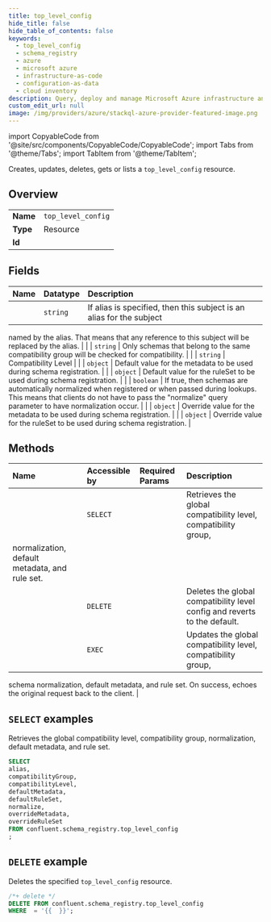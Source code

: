 ```yaml
---
title: top_level_config
hide_title: false
hide_table_of_contents: false
keywords:
  - top_level_config
  - schema_registry
  - azure
  - microsoft azure
  - infrastructure-as-code
  - configuration-as-data
  - cloud inventory
description: Query, deploy and manage Microsoft Azure infrastructure and resources using SQL
custom_edit_url: null
image: /img/providers/azure/stackql-azure-provider-featured-image.png
---
```


import CopyableCode from '@site/src/components/CopyableCode/CopyableCode';
import Tabs from '@theme/Tabs';
import TabItem from '@theme/TabItem';

Creates, updates, deletes, gets or lists a <code>top_level_config</code> resource.

## Overview
<table><tbody>
<tr><td><b>Name</b></td><td><code>top_level_config</code></td></tr>
<tr><td><b>Type</b></td><td>Resource</td></tr>
<tr><td><b>Id</b></td><td><CopyableCode code="confluent.schema_registry.top_level_config" /></td></tr>
</tbody></table>

## Fields
| Name | Datatype | Description |
|:-----|:---------|:------------|
| <CopyableCode code="alias" /> | `string` | If alias is specified, then this subject is an alias for the subject
named by the alias. That means that any reference to this subject
will be replaced by the alias. |
| <CopyableCode code="compatibilityGroup" /> | `string` | Only schemas that belong to the same compatibility group will be
checked for compatibility. |
| <CopyableCode code="compatibilityLevel" /> | `string` | Compatibility Level |
| <CopyableCode code="defaultMetadata" /> | `object` | Default value for the metadata to be used during schema registration. |
| <CopyableCode code="defaultRuleSet" /> | `object` | Default value for the ruleSet to be used during schema registration. |
| <CopyableCode code="normalize" /> | `boolean` | If true, then schemas are automatically normalized when registered or
when passed during lookups. This means that clients do not have to
pass the "normalize" query parameter to have normalization occur. |
| <CopyableCode code="overrideMetadata" /> | `object` | Override value for the metadata to be used during schema registration. |
| <CopyableCode code="overrideRuleSet" /> | `object` | Override value for the ruleSet to be used during schema registration. |

## Methods
| Name | Accessible by | Required Params | Description |
|:-----|:--------------|:----------------|:------------|
| <CopyableCode code="get_top_level_config" /> | `SELECT` | <CopyableCode code="" /> | Retrieves the global compatibility level, compatibility group,
normalization, default metadata, and rule set. |
| <CopyableCode code="delete_top_level_config" /> | `DELETE` | <CopyableCode code="" /> | Deletes the global compatibility level config and reverts to the default. |
| <CopyableCode code="update_top_level_config" /> | `EXEC` | <CopyableCode code="" /> | Updates the global compatibility level, compatibility group,
schema normalization, default metadata, and rule set. On success, echoes the
original request back to the client. |

## `SELECT` examples

Retrieves the global compatibility level, compatibility group,
normalization, default metadata, and rule set.


```sql
SELECT
alias,
compatibilityGroup,
compatibilityLevel,
defaultMetadata,
defaultRuleSet,
normalize,
overrideMetadata,
overrideRuleSet
FROM confluent.schema_registry.top_level_config
;
```
## `DELETE` example

Deletes the specified <code>top_level_config</code> resource.

```sql
/*+ delete */
DELETE FROM confluent.schema_registry.top_level_config
WHERE  = '{{  }}';
```
